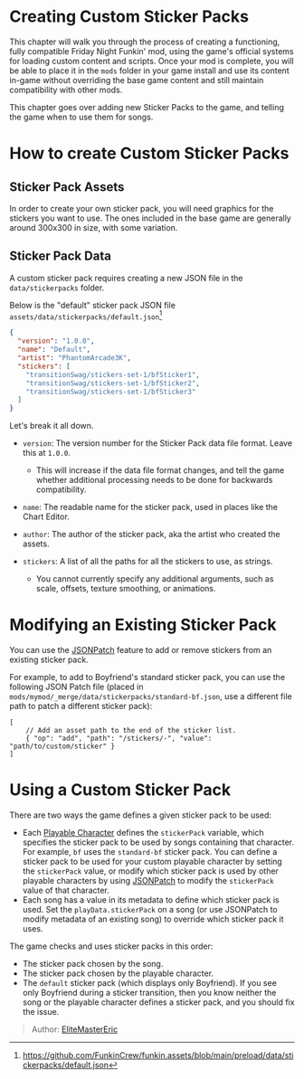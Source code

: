 [tags]: / "intermediate,ui,json"

# Creating Custom Sticker Packs

This chapter will walk you through the process of creating a functioning, fully compatible Friday Night Funkin' mod, using the game's official systems for loading custom content and scripts. Once your mod is complete, you will be able to place it in the `mods` folder in your game install and use its content in-game without overriding the base game content and still maintain compatibility with other mods.

This chapter goes over adding new Sticker Packs to the game, and telling the game when to use them for songs.

# How to create Custom Sticker Packs

## Sticker Pack Assets

In order to create your own sticker pack, you will need graphics for the stickers you want to use. The ones included in the base game are generally around 300x300 in size, with some variation.

## Sticker Pack Data

A custom sticker pack requires creating a new JSON file in the `data/stickerpacks` folder.

Below is the "default" sticker pack JSON file `assets/data/stickerpacks/default.json`[^stickerpacksource]

```json
{
  "version": "1.0.0",
  "name": "Default",
  "artist": "PhantomArcade3K",
  "stickers": [
    "transitionSwag/stickers-set-1/bfSticker1",
    "transitionSwag/stickers-set-1/bfSticker2",
    "transitionSwag/stickers-set-1/bfSticker3"
  ]
}
```

Let's break it all down.
- `version`: The version number for the Sticker Pack data file format. Leave this at `1.0.0`.

    - This will increase if the data file format changes, and tell the game whether additional processing needs to be done for backwards compatibility.
- `name`: The readable name for the sticker pack, used in places like the Chart Editor.
- `author`: The author of the sticker pack, aka the artist who created the assets.
- `stickers`: A list of all the paths for all the stickers to use, as strings.

    - You cannot currently specify any additional arguments, such as scale, offsets, texture smoothing, or animations.

# Modifying an Existing Sticker Pack

You can use the [JSONPatch](../Introduction/5.AppendingAndMerge.md#merging) feature to add or remove stickers from an existing sticker pack.

For example, to add to Boyfriend's standard sticker pack, you can use the following JSON Patch file (placed in `mods/mymod/_merge/data/stickerpacks/standard-bf.json`, use a different file path to patch a different sticker pack):

```jsonc
[
    // Add an asset path to the end of the sticker list.
    { "op": "add", "path": "/stickers/-", "value": "path/to/custom/sticker" }
]
```

# Using a Custom Sticker Pack

There are two ways the game defines a given sticker pack to be used:

- Each [Playable Character](1.CustomPlayableCharacters.md) defines the `stickerPack` variable, which specifies the sticker pack to be used by songs containing that character. For example, `bf` uses the `standard-bf` sticker pack. You can define a sticker pack to be used for your custom playable character by setting the `stickerPack` value, or modify which sticker pack is used by other playable characters by using [JSONPatch](../Introduction/5.AppendingAndMerge.md#merging) to modify the `stickerPack` value of that character.
- Each song has a value in its metadata to define which sticker pack is used. Set the `playData.stickerPack` on a song (or use JSONPatch to modify metadata of an existing song) to override which sticker pack it uses.

The game checks and uses sticker packs in this order:

- The sticker pack chosen by the song.
- The sticker pack chosen by the playable character.
- The `default` sticker pack (which displays only Boyfriend). If you see only Boyfriend during a sticker transition, then you know neither the song or the playable character defines a sticker pack, and you should fix the issue.

[^stickerpacksource]: <https://github.com/FunkinCrew/funkin.assets/blob/main/preload/data/stickerpacks/default.json>

> Author: [EliteMasterEric](https://github.com/EliteMasterEric)